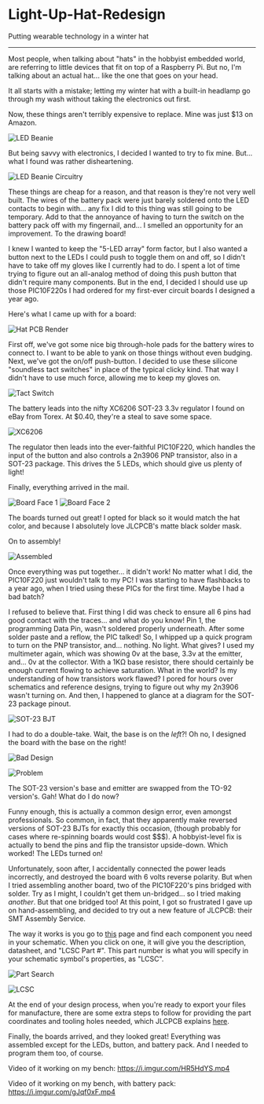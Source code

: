 # Light-Up-Hat-Redesign
Putting wearable technology in a winter hat

---

Most people, when talking about "hats" in the hobbyist embedded world, are referring to little devices that fit on top of a Raspberry Pi. But no, I'm talking about an actual hat... like the one that goes on your head.

It all starts with a mistake; letting my winter hat with a built-in headlamp go through my wash without taking the electronics out first.

Now, these things aren't terribly expensive to replace. Mine was just $13 on Amazon.

![LED Beanie](https://i.imgur.com/Lzzrks8.png)

But being savvy with electronics, I decided I wanted to try to fix mine. But... what I found was rather disheartening.

![LED Beanie Circuitry](https://i.imgur.com/XoxJti8.jpg)

These things are cheap for a reason, and that reason is they're not very well built. The wires of the battery pack were just barely soldered onto the LED contacts to begin with... any fix I did to this thing was still going to be temporary. Add to that the annoyance of having to turn the switch on the battery pack off with my fingernail, and... I smelled an opportunity for an improvement. To the drawing board!

I knew I wanted to keep the "5-LED array" form factor, but I also wanted a button next to the LEDs I could push to toggle them on and off, so I didn't have to take off my gloves like I currently had to do. I spent a lot of time trying to figure out an all-analog method of doing this push button that didn't require many components. But in the end, I decided I should use up those PIC10F220s I had ordered for my first-ever circuit boards I designed a year ago.

Here's what I came up with for a board:

![Hat PCB Render](https://i.imgur.com/l2q7wPu.jpg)

First off, we've got some nice big through-hole pads for the battery wires to connect to. I want to be able to yank on those things without even budging. Next, we've got the on/off push-button. I decided to use these silicone "soundless tact switches" in place of the typical clicky kind. That way I didn't have to use much force, allowing me to keep my gloves on.

![Tact Switch](https://i.imgur.com/MpnGQg6.png)

The battery leads into the nifty XC6206 SOT-23 3.3v regulator I found on eBay from Torex. At $0.40, they're a steal to save some space.

![XC6206](https://i.imgur.com/hs1SIWJ.png)

The regulator then leads into the ever-faithful PIC10F220, which handles the input of the button and also controls a 2n3906 PNP transistor, also in a SOT-23 package. This drives the 5 LEDs, which should give us plenty of light!

Finally, everything arrived in the mail.

![Board Face 1](https://i.imgur.com/YTb7eAU.jpg)
![Board Face 2](https://i.imgur.com/kEyeXWb.jpg)

The boards turned out great! I opted for black so it would match the hat color, and because I absolutely love JLCPCB's matte black solder mask.

On to assembly!

![Assembled](https://i.imgur.com/YKkdg9p.jpg?1)

Once everything was put together... it didn't work! No matter what I did, the PIC10F220 just wouldn't talk to my PC! I was starting to have flashbacks to a year ago, when I tried using these PICs for the first time. Maybe I had a bad batch?

I refused to believe that. First thing I did was check to ensure all 6 pins had good contact with the traces... and what do you know! Pin 1, the programming Data Pin, wasn't soldered properly underneath. After some solder paste and a reflow, the PIC talked! So, I whipped up a quick program to turn on the PNP transistor, and... nothing. No light. What gives? I used my multimeter again, which was showing  0v at the base, 3.3v at the emitter, and... 0v at the collector. With a 1KΩ base resistor, there should certainly be enough current flowing to achieve saturation. What in the world? Is my understanding of how transistors work flawed? I pored for hours over schematics and reference designs, trying to figure out why my 2n3906 wasn't turning on. And then, I happened to glance at a diagram for the SOT-23 package pinout.

![SOT-23 BJT](https://i.imgur.com/nKqvJAQ.png)

I had to do a double-take. Wait, the base is on the *left*?! Oh no, I designed the board with the base on the right!

![Bad Design](https://i.imgur.com/oDeax53.png)

![Problem](https://i.imgur.com/bdaIOxs.png)

The SOT-23 version's base and emitter are swapped from the TO-92 version's. Gah! What do I do now?

Funny enough, this is actually a common design error, even amongst professionals. So common, in fact, that they apparently make reversed versions of SOT-23 BJTs for exactly this occasion, (though probably for cases where re-spinning boards would cost $$$). A hobbyist-level fix is actually to bend the pins and flip the transistor upside-down. Which worked! The LEDs turned on!

Unfortunately, soon after, I accidentally connected the power leads incorrectly, and destroyed the board with 6 volts reverse polarity. But when I tried assembling another board, two of the PIC10F220's pins bridged with solder. Try as I might, I couldn't get them un-bridged... so I tried making *another*. But that one bridged too! At this point, I got so frustrated I gave up on hand-assembling, and decided to try out a new feature of JLCPCB: their SMT Assembly Service.

The way it works is  you go to [this](https://jlcpcb.com/client/index.html#/parts/componentSearch) page and find each component you need in your schematic. When you click on one, it will give you the description, datasheet, and "LCSC Part #". This part number is what you will specify in your schematic symbol's properties, as "LCSC".

![Part Search](https://i.imgur.com/xsfA2OF.png)

![LCSC](https://i.imgur.com/ILornll.png)

At the end of your design process, when you're ready to export your files for manufacture, there are some extra steps to follow for providing the part coordinates and tooling holes needed, which JLCPCB explains [here](https://support.jlcpcb.com/category/78-smt-assembly).

Finally, the boards arrived, and they looked great! Everything was assembled except for the LEDs, button, and battery pack. And I needed to program them too, of course.

Video of it working on my bench: https://i.imgur.com/HR5HdYS.mp4

Video of it working on my bench, with battery pack: https://i.imgur.com/gJqf0xF.mp4
